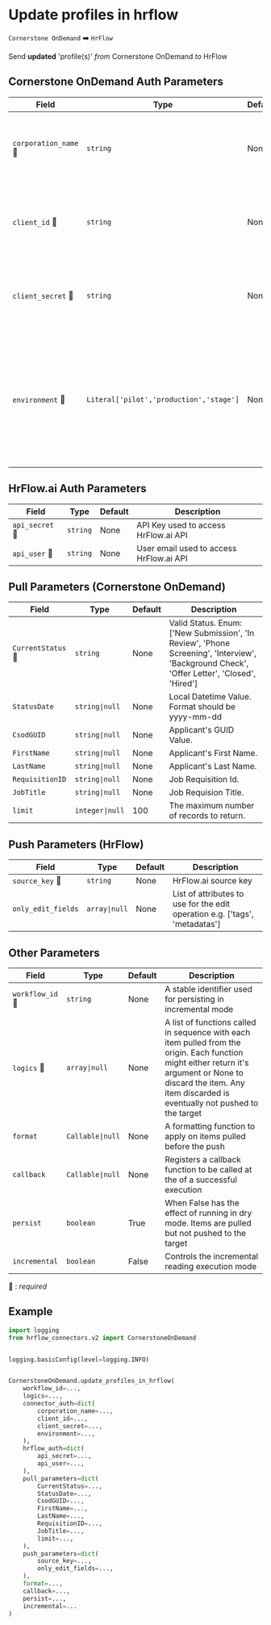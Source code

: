 # Update profiles in hrflow
`Cornerstone OnDemand` :arrow_right: `HrFlow`

Send **updated** 'profile(s)' _from_ Cornerstone OnDemand _to_ HrFlow



## Cornerstone OnDemand Auth Parameters

| Field | Type | Default | Description |
| ----- | ---- | ------- | ----------- |
| `corporation_name` :red_circle: | `string` | None | The name of the corporation that is registered in Cornerstone OnDemand. |
| `client_id` :red_circle: | `string` | None | The client ID of the application that is registered in Cornerstone OnDemand. |
| `client_secret` :red_circle: | `string` | None | The client secret of the application that is registered in Cornerstone OnDemand. |
| `environment` :red_circle: | `Literal['pilot','production','stage']` | None | The environment in which the application is registered in Cornerstone OnDemand. Possible values are 'stage', 'pilot', and 'production'. |

## HrFlow.ai Auth Parameters

| Field | Type | Default | Description |
| ----- | ---- | ------- | ----------- |
| `api_secret` :red_circle: | `string` | None | API Key used to access HrFlow.ai API |
| `api_user` :red_circle: | `string` | None | User email used to access HrFlow.ai API |

## Pull Parameters (Cornerstone OnDemand)

| Field | Type | Default | Description |
| ----- | ---- | ------- | ----------- |
| `CurrentStatus` :red_circle: | `string` | None | Valid Status. Enum: ['New Submission', 'In Review', 'Phone Screening', 'Interview', 'Background Check', 'Offer Letter', 'Closed', 'Hired'] |
| `StatusDate`  | `string\|null` | None | Local Datetime Value. Format should be yyyy-mm-dd |
| `CsodGUID`  | `string\|null` | None | Applicant's GUID Value. |
| `FirstName`  | `string\|null` | None | Applicant's First Name. |
| `LastName`  | `string\|null` | None | Applicant's Last Name. |
| `RequisitionID`  | `string\|null` | None | Job Requisition Id. |
| `JobTitle`  | `string\|null` | None | Job Requision Title. |
| `limit`  | `integer\|null` | 100 | The maximum number of records to return. |

## Push Parameters (HrFlow)

| Field | Type | Default | Description |
| ----- | ---- | ------- | ----------- |
| `source_key` :red_circle: | `string` | None | HrFlow.ai source key |
| `only_edit_fields`  | `array\|null` | None | List of attributes to use for the edit operation e.g. ['tags', 'metadatas'] |

## Other Parameters

| Field | Type | Default | Description |
| ----- | ---- | ------- | ----------- |
| `workflow_id` :red_circle: | `string` | None | A stable identifier used for persisting in incremental mode |
| `logics` :red_circle: | `array\|null` | None | A list of functions called in sequence with each item pulled from the origin. Each function might either return it's argument or None to discard the item. Any item discarded is eventually not pushed to the target |
| `format`  | `Callable\|null` | None | A formatting function to apply on items pulled before the push |
| `callback`  | `Callable\|null` | None | Registers a callback function to be called at the of a successful execution |
| `persist`  | `boolean` | True | When False has the effect of running in dry mode. Items are pulled but not pushed to the target |
| `incremental`  | `boolean` | False | Controls the incremental reading execution mode |

:red_circle: : *required*

## Example

```python
import logging
from hrflow_connectors.v2 import CornerstoneOnDemand


logging.basicConfig(level=logging.INFO)


CornerstoneOnDemand.update_profiles_in_hrflow(
    workflow_id=...,
    logics=...,
    connector_auth=dict(
        corporation_name=...,
        client_id=...,
        client_secret=...,
        environment=...,
    ),
    hrflow_auth=dict(
        api_secret=...,
        api_user=...,
    ),
    pull_parameters=dict(
        CurrentStatus=...,
        StatusDate=...,
        CsodGUID=...,
        FirstName=...,
        LastName=...,
        RequisitionID=...,
        JobTitle=...,
        limit=...,
    ),
    push_parameters=dict(
        source_key=...,
        only_edit_fields=...,
    ),
    format=...,
    callback=...,
    persist=...,
    incremental=...
)
```